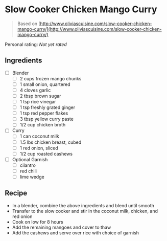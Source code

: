 <!-- Needs Manual Review -->

<!-- Do not modify sections with "AUTO-*". They are updated by make.py -->

# Slow Cooker Chicken Mango Curry

> Based on [http://www.oliviascuisine.com/slow-cooker-chicken-mango-curry/](http://www.oliviascuisine.com/slow-cooker-chicken-mango-curry/)

<!-- rating=0; (User can specify rating on scale of 1-5) -->
<!-- AUTO-UserRating -->
Personal rating: *Not yet rated*
<!-- /AUTO-UserRating -->

<!-- name_image=None; (User can specify image name) -->
<!-- AUTO-Image -->
<!-- TODO: Capture image -->
<!-- /AUTO-Image -->

## Ingredients

* [ ] Blender
    * [ ] 2 cups frozen mango chunks
    * [ ] 1 small onion, quartered
    * [ ] 4 cloves garlic
    * [ ] 2 tbsp brown sugar
    * [ ] 1 tsp rice vinegar
    * [ ] 1 tsp freshly grated ginger
    * [ ] 1 tsp red pepper flakes
    * [ ] 3 tbsp yellow curry paste
    * [ ] 1/2 cup chicken broth
* [ ] Curry
    * [ ] 1 can coconut milk
    * [ ] 1.5 lbs chicken breast, cubed
    * [ ] 1 red onion, sliced
    * [ ] 1/2 cup roasted cashews
* [ ] Optional Garnish
    * [ ] cilantro
    * [ ] red chili
    * [ ] lime wedge

## Recipe

* In a blender, combine the above ingredients and blend until smooth
* Transfer to the slow cooker and stir in the coconut milk, chicken, and red onion
* Cook on low for 8 hours
* Add the remaining mangoes and cover to thaw
* Add the cashews and serve over rice with choice of garnish
